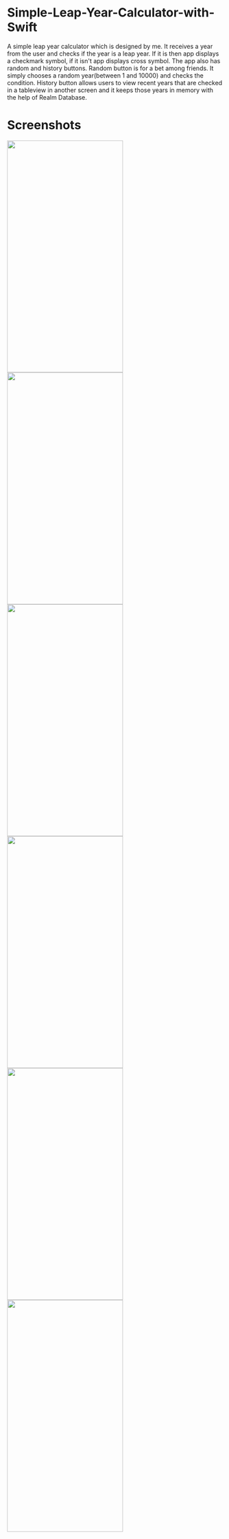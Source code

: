 # Simple-Leap-Year-Calculator-with-Swift

A simple leap year calculator which is designed by me. It receives a year from the user and checks if the year is a leap year. If it is then app displays a checkmark symbol, if it isn't app displays cross symbol. The app also has random and history buttons. Random button is for a bet among friends. It simply chooses a random year(between 1 and 10000) and checks the condition. History button allows users to view recent years that are checked in a tableview in another screen and it keeps those years in memory with the help of Realm Database.

# Screenshots

<img src="https://user-images.githubusercontent.com/61358759/124916407-51f92580-dffb-11eb-9c4b-e7d792a8640e.png" width="270" height="540"> <img src="https://user-images.githubusercontent.com/61358759/124915267-04c88400-dffa-11eb-8aa6-1faa48bde5f0.png" width="270" height="540"> <img src="https://user-images.githubusercontent.com/61358759/124915128-df3b7a80-dff9-11eb-9ace-7d007e37947a.png" width="270" height="540"> <img src="https://user-images.githubusercontent.com/61358759/124915239-fd08df80-dff9-11eb-9a3b-582f6edd7b71.png" width="270" height="540"> <img src="https://user-images.githubusercontent.com/61358759/124915215-f5493b00-dff9-11eb-8bd0-9cf653eee401.png" width="270" height="540"> <img src="https://user-images.githubusercontent.com/61358759/124915283-085c0b00-dffa-11eb-81d2-7d718775f605.png" width="270" height="540"> 



